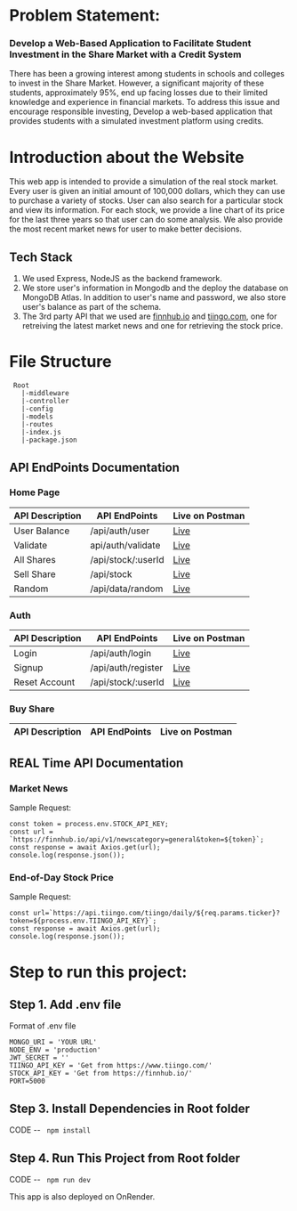 
# Problem Statement: 
### Develop a Web-Based Application to Facilitate Student Investment in the Share Market with a Credit System

There has been a growing interest among students in schools and colleges to invest in the Share Market. However, a significant majority of these students, approximately 95%, end up facing losses due to their limited knowledge and experience in financial markets. To address this issue and encourage responsible investing,  Develop a web-based application that provides students with a simulated investment platform using credits.

# Introduction about the Website
This web app is intended to provide a simulation of the real stock market. Every user is given an initial amount of 100,000 dollars, which they can use to purchase a variety of stocks. User can also search for a particular stock and view its information. For each stock, we provide a line chart of its price for the last three years so that user can do some analysis. We also provide the most recent market news for user to make better decisions.
   
## Tech Stack
 
1. We used Express, NodeJS as the backend framework. 
2. We store user's information in Mongodb and the deploy the database on MongoDB Atlas. In addition to user's name and password, we also store user's balance as part of the schema.
3. The 3rd party API that we used are [finnhub.io](https://finnhub.io) and [tiingo.com](https://www.tiingo.com), one for retreiving the latest market news and one for retrieving the stock price.

# File Structure
```
 Root
   |-middleware
   |-controller
   |-config
   |-models
   |-routes
   |-index.js
   |-package.json
```
## API EndPoints Documentation
### Home Page

| API Description | API EndPoints | Live on Postman |
| -------- | -------- | -------- |
| User Balance | /api/auth/user | [Live](https://www.postman.com/warped-space-671976/workspace/share/request/22764198-f9b1794c-ffef-4e1d-8e75-db872e287fb1?ctx=documentation) |
| Validate | api/auth/validate | [Live](https://www.postman.com/warped-space-671976/workspace/share/request/22764198-e7a9797c-6680-4e17-86df-0ec212a2c6a0?ctx=documentation) |
| All Shares| /api/stock/:userId | [Live](https://www.postman.com/warped-space-671976/workspace/share/request/22764198-73b16062-3f9c-46a3-bda4-d8d519e2efeb?ctx=documentation) |
| Sell Share | /api/stock | [Live](https://www.postman.com/warped-space-671976/workspace/share/request/22764198-ac33fd6b-93f8-4cc3-84b0-eb572a932168?ctx=documentation) |
| Random | /api/data/random | [Live](https://www.postman.com/warped-space-671976/workspace/share/request/22764198-a6c60127-a7a3-47cc-9ea4-0b2eec44c9e1?ctx=documentation) |

### Auth
| API Description | API EndPoints | Live on Postman |
| -------- | -------- | -------- |
| Login | /api/auth/login | [Live](https://www.postman.com/warped-space-671976/workspace/share/request/22764198-641756ef-da17-4dad-b9c6-0e6ff506acb1?ctx=documentation) |
| Signup | /api/auth/register | [Live](https://www.postman.com/warped-space-671976/workspace/share/request/22764198-7ad5838b-933f-4f78-acf7-5a8d6a3db3d0?ctx=documentation) |
| Reset Account | /api/stock/:userId | [Live](https://www.postman.com/warped-space-671976/workspace/share/request/22764198-214db4d6-f718-4fb7-a756-4e37a09abfcc?ctx=documentation) |

### Buy Share
| API Description | API EndPoints | Live on Postman |
| -------- | -------- | -------- |

## REAL Time API Documentation 

### Market News
Sample Request: 

```
const token = process.env.STOCK_API_KEY;
const url = `https://finnhub.io/api/v1/newscategory=general&token=${token}`;
const response = await Axios.get(url);
console.log(response.json());
```


### End-of-Day Stock Price
Sample Request: 
```
const url=`https://api.tiingo.com/tiingo/daily/${req.params.ticker}?token=${process.env.TIINGO_API_KEY}`;
const response = await Axios.get(url);
console.log(response.json());
```

# Step to run this project:
## Step 1. Add .env file
Format of .env file
```
MONGO_URI = 'YOUR URL'
NODE_ENV = 'production'
JWT_SECRET = ''
TIINGO_API_KEY = 'Get from https://www.tiingo.com/'
STOCK_API_KEY = 'Get from https://finnhub.io/'
PORT=5000
```

## Step 3. Install Dependencies in Root folder
CODE -- ```  npm install  ```

## Step 4. Run This Project from Root folder
CODE -- ```  npm run dev  ```

This app is also deployed on OnRender. <br>
